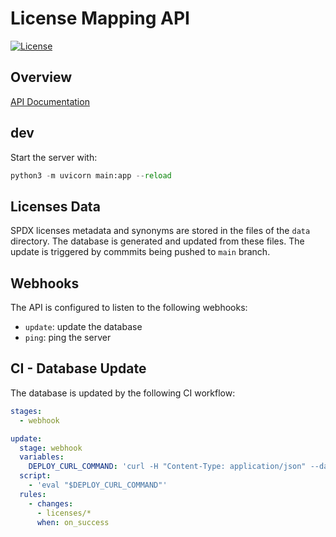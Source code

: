 # License Mapping API 


[![License](https://img.shields.io/badge/License-Apache_2.0-blue.svg)](https://opensource.org/licenses/Apache-2.0) 

## Overview
[API Documentation]()


## dev
Start the server with:
```python
python3 -m uvicorn main:app --reload
``` 

## Licenses Data
SPDX licenses metadata and synonyms are stored in the files of the `data` directory. The database is generated and updated from these files. The update is triggered by commmits being pushed to `main` branch. 

## Webhooks 
The API is configured to listen to the following webhooks:
- `update`: update the database
- `ping`: ping the server

## CI - Database Update 
The database is updated by the following CI workflow:
```yaml
stages:
  - webhook

update:
  stage: webhook
  variables:
    DEPLOY_CURL_COMMAND: 'curl -H "Content-Type: application/json" --data @data.json https://396e-84-88-188-229.ngrok-free.app/webhooks'
  script:
    - 'eval "$DEPLOY_CURL_COMMAND"'
  rules:
    - changes:
      - licenses/*
      when: on_success
```
